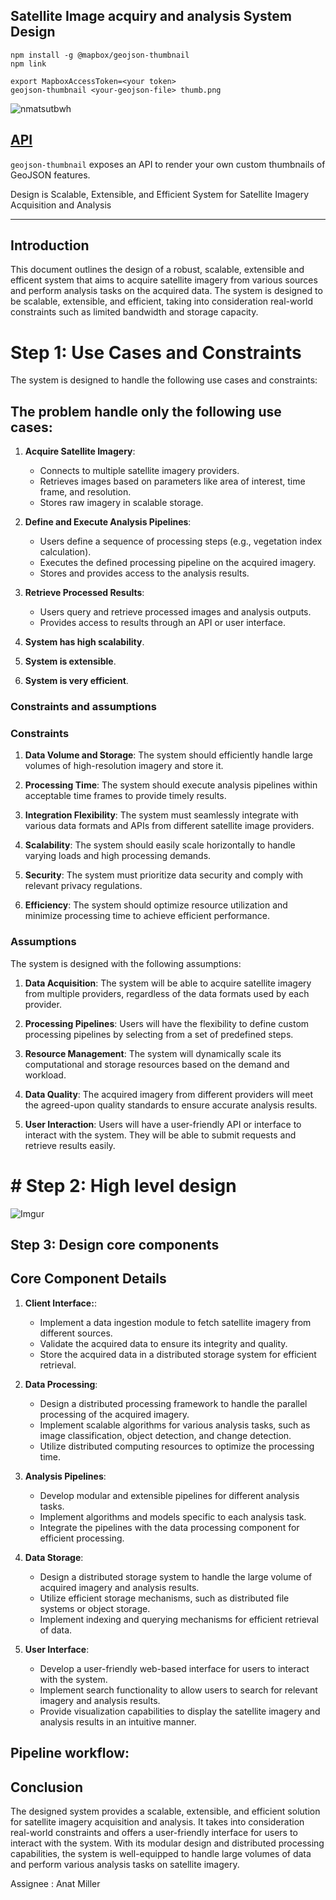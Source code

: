 
## Satellite Image acquiry and analysis System Design 

```
npm install -g @mapbox/geojson-thumbnail
npm link

export MapboxAccessToken=<your token>
geojson-thumbnail <your-geojson-file> thumb.png
```

![nmatsutbwh](https://user-images.githubusercontent.com/1288339/35072800-247f4dfc-fbb4-11e7-8141-b1abe76125f8.gif)

## [API](API.md#renderthumbnail)

`geojson-thumbnail` exposes an API to render your own custom thumbnails of GeoJSON features.


Design is Scalable, Extensible, and Efficient System for Satellite Imagery Acquisition and Analysis

------------------------


## Introduction
This document outlines the design of a robust, scalable, extensible and efficent system that aims to acquire satellite imagery from various sources and perform analysis tasks on the acquired data. The system is designed to be scalable, extensible, and efficient, taking into consideration real-world constraints such as limited bandwidth and storage capacity.


# Step 1: Use Cases and Constraints

The system is designed to handle the following use cases and constraints:

## The problem handle only the following use cases:

1. **Acquire Satellite Imagery**:
    - Connects to multiple satellite imagery providers.
    - Retrieves images based on parameters like area of interest, time frame, and resolution.
    - Stores raw imagery in scalable storage.

2. **Define and Execute Analysis Pipelines**:
    - Users define a sequence of processing steps (e.g., vegetation index calculation).
    - Executes the defined processing pipeline on the acquired imagery.
    - Stores and provides access to the analysis results.

3. **Retrieve Processed Results**:
    - Users query and retrieve processed images and analysis outputs.
    - Provides access to results through an API or user interface.

4. **System has high scalability**.

5. **System is extensible**.

6. **System is very efficient**.


### Constraints and assumptions

### Constraints
1. **Data Volume and Storage**: The system should efficiently handle large volumes of high-resolution imagery and store it.

2. **Processing Time**: The system should execute analysis pipelines within acceptable time frames to provide timely results.

3. **Integration Flexibility**: The system must seamlessly integrate with various data formats and APIs from different satellite image providers.

4. **Scalability**: The system should easily scale horizontally to handle varying loads and high processing demands.

5. **Security**: The system must prioritize data security and comply with relevant privacy regulations.

6. **Efficiency**: The system should optimize resource utilization and minimize processing time to achieve efficient performance.

### Assumptions
The system is designed with the following assumptions:

1. **Data Acquisition**: The system will be able to acquire satellite imagery from multiple providers, regardless of the data formats used by each provider.

2. **Processing Pipelines**: Users will have the flexibility to define custom processing pipelines by selecting from a set of predefined steps.

3. **Resource Management**: The system will dynamically scale its computational and storage resources based on the demand and workload.

4. **Data Quality**: The acquired imagery from different providers will meet the agreed-upon quality standards to ensure accurate analysis results.

5. **User Interaction**: Users will have a user-friendly API or interface to interact with the system. They will be able to submit requests and retrieve results easily.


# # Step 2: High level design

![Imgur](http://i.imgur.com/xjdAAUv.png)



## Step 3: Design core components

## Core Component Details

1. **Client Interface:**:
    - Implement a data ingestion module to fetch satellite imagery from different sources.
    - Validate the acquired data to ensure its integrity and quality.
    - Store the acquired data in a distributed storage system for efficient retrieval.

2. **Data Processing**:
    - Design a distributed processing framework to handle the parallel processing of the acquired imagery.
    - Implement scalable algorithms for various analysis tasks, such as image classification, object detection, and change detection.
    - Utilize distributed computing resources to optimize the processing time.

3. **Analysis Pipelines**:
    - Develop modular and extensible pipelines for different analysis tasks.
    - Implement algorithms and models specific to each analysis task.
    - Integrate the pipelines with the data processing component for efficient processing.

4. **Data Storage**:
    - Design a distributed storage system to handle the large volume of acquired imagery and analysis results.
    - Utilize efficient storage mechanisms, such as distributed file systems or object storage.
    - Implement indexing and querying mechanisms for efficient retrieval of data.

5. **User Interface**:
    - Develop a user-friendly web-based interface for users to interact with the system.
    - Implement search functionality to allow users to search for relevant imagery and analysis results.
    - Provide visualization capabilities to display the satellite imagery and analysis results in an intuitive manner.


## Pipeline workflow:

## Conclusion
The designed system provides a scalable, extensible, and efficient solution for satellite imagery acquisition and analysis. It takes into consideration real-world constraints and offers a user-friendly interface for users to interact with the system. With its modular design and distributed processing capabilities, the system is well-equipped to handle large volumes of data and perform various analysis tasks on satellite imagery.

Assignee : Anat Miller 




